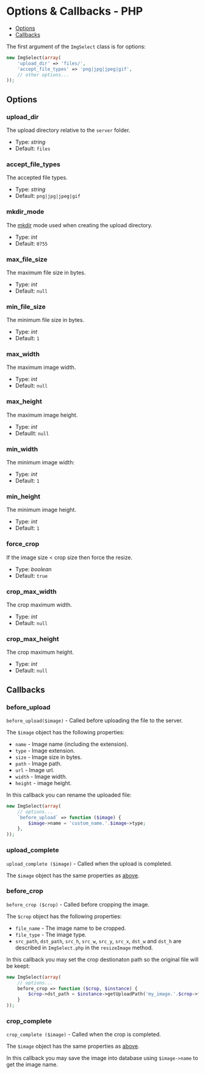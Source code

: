 # Options & Callbacks - PHP

- [Options](#options)
- [Callbacks](#callbacks)

The first argument of the `ImgSelect` class is for options:

```php
new ImgSelect(array(
    'upload_dir' => 'files/',
    'accept_file_types' => 'png|jpg|jpeg|gif',
    // other options...
));
```

## Options

### upload_dir

The upload directory relative to the `server` folder.

- Type: _string_
- Default: `files`

### accept_file_types

The accepted file types.

- Type: _string_
- Default: `png|jpg|jpeg|gif`

### mkdir_mode

The [mkdir](http://php.net/manual/en/function.mkdir.php) mode used when creating the upload directory.

- Type: _int_
- Default: `0755`

### max_file_size

The maximum file size in bytes. 

- Type: _int_
- Default: `null`

### min_file_size

The minimum file size in bytes. 

- Type: _int_
- Default: `1`

### max_width

The maximum image width. 

- Type: _int_
- Default: `null`

### max_height

The maximum image height. 

- Type: _int_
- Defaullt: `null`

### min_width

The minimum image width: 

- Type: _int_
- Default: `1`

### min_height

The minimum image height. 

- Type: _int_
- Default: `1`

### force_crop

If the image size < crop size then force the resize. 

- Type: _boolean_
- Default: `true`

### crop_max_width

The crop maximum width. 

- Type: _int_
- Default: `null`

### crop_max_height

The crop maximum height. 

- Type: _int_
- Default: `null`

## Callbacks

### before_upload

`before_upload($image)` - Called before uploading the file to the server.

The `$image` object has the following properties:

- `name` - Image name (including the extension).
- `type` - Image extension.
- `size` - Image size in bytes.
- `path` - Image path. 
- `url` - Image url.
- `width` - Image width.
- `height` - image height.

In this callback you can rename the uploaded file:

```php
new ImgSelect(array(
    // options...
    `before_upload` => function ($image) {
        $image->name = 'custom_name.'.$image->type;
    },
));
```

### upload_complete

`upload_complete ($image)` - Called when the upload is completed.

The `$image` object has the same properties as [above](#before_upload).

### before_crop

`before_crop ($crop)` - Called before cropping the image.

The `$crop` object has the following properties:

- `file_name` - The image name to be cropped.
- `file_type` - The image type.
- `src_path`, `dst_path`, `src_h`, `src_w`, `src_y`, `src_x`, `dst_w` and `dst_h` are described in `ImgSelect.php` in the `resizeImage` method. 

In this callback you may set the crop destionaton path so the original file will be keept:

```php
new ImgSelect(array(
    // options...
    before_crop => function ($crop, $instance) {
        $crop->dst_path = $instance->getUploadPath('my_image.'.$crop->file_type);
    }
));
```

### crop_complete

`crop_complete ($image)` -  Called when the crop is completed.

The `$image` object has the same properties as [above](#before_upload).

In this callback you may save the image into database using `$image->name` to get the image name.
